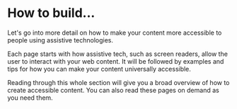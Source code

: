 # How to build...

Let's go into more detail on how to make your content more accessible to people using assistive technologies.

Each page starts with how assistive tech, such as screen readers, allow the user to interact with your web content. It will be followed by examples and tips for how you can make your content universally accessible. 

Reading through this whole section will give you a broad overview of how to create accessible content. You can also read these pages on demand as you need them.

